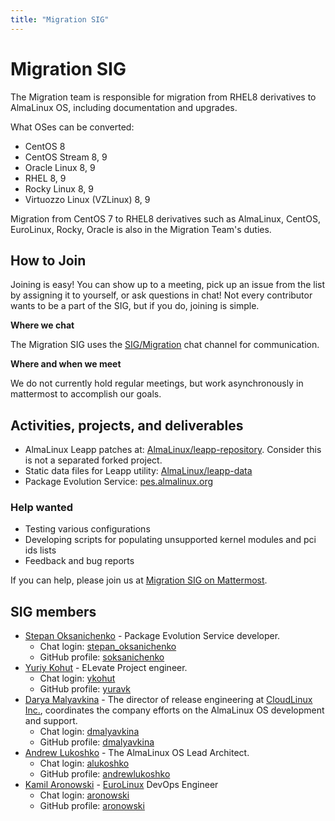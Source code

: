 ```yaml
---
title: "Migration SIG"
---
```


# Migration SIG

The Migration team is responsible for migration from RHEL8 derivatives to AlmaLinux OS, including documentation and upgrades.

What OSes can be converted:
* CentOS 8
* CentOS Stream 8, 9
* Oracle Linux 8, 9
* RHEL 8, 9
* Rocky Linux 8, 9
* Virtuozzo Linux (VZLinux) 8, 9

Migration from CentOS 7 to RHEL8 derivatives such as AlmaLinux, CentOS, EuroLinux, Rocky, Oracle is also in the Migration Team's duties.

## How to Join

Joining is easy! You can show up to a meeting, pick up an issue from the list by assigning it to yourself, or ask questions in chat! Not every contributor wants to be a part of the SIG, but if you do, joining is simple. 

**Where we chat**

The Migration SIG uses the [SIG/Migration](https://chat.almalinux.org/almalinux/channels/migration) chat channel for communication.

**Where and when we meet**

We do not currently hold regular meetings, but work asynchronously in mattermost to accomplish our goals.

## Activities, projects, and deliverables

* AlmaLinux Leapp patches at: [AlmaLinux/leapp-repository](https://github.com/AlmaLinux/leapp-repository/tree/almalinux). Consider this is not a separated forked project.
* Static data files for Leapp utility: [AlmaLinux/leapp-data](https://github.com/AlmaLinux/leapp-data)
* Package Evolution Service: [pes.almalinux.org](https://pes.almalinux.org)

### Help wanted

* Testing various configurations
* Developing scripts for populating unsupported kernel modules and pci ids lists
* Feedback and bug reports

If you can help, please join us at [Migration SIG on Mattermost](https://chat.almalinux.org/almalinux/channels/migration).

## SIG members

* [Stepan Oksanichenko](mailto:soksanichenko@cloudlinux.com) - Package Evolution Service developer.
   * Chat login: [stepan_oksanichenko](https://chat.almalinux.org/almalinux/messages/@stepan_oksanichenko)
   * GitHub profile: [soksanichenko](https://github.com/soksanichenko)
* [Yuriy Kohut](mailto:ykohut@almalinux.org) - ELevate Project engineer.
  * Chat login: [ykohut](https://chat.almalinux.org/almalinux/messages/@ykohut)
  * GitHub profile: [yuravk](https://github.com/yuravk)
* [Darya Malyavkina](mailto:dmalyavkina@almalinux.org) - The director of release engineering at [CloudLinux Inc.](https://cloudlinux.com/), coordinates the company efforts on the AlmaLinux OS development and support.
  * Chat login: [dmalyavkina](https://chat.almalinux.org/almalinux/messages/@dmalyavkina)
  * GitHub profile: [dmalyavkina](https://github.com/dmalyavkina)
* [Andrew Lukoshko](mailto:alukoshko@almalinux.org) - The AlmaLinux OS Lead Architect.
  * Chat login: [alukoshko](https://chat.almalinux.org/almalinux/messages/@alukoshko)
  * GitHub profile: [andrewlukoshko](https://github.com/andrewlukoshko)
* [Kamil Aronowski](mailto:ka@euro-linux.com) - [EuroLinux](https://euro-linux.com) DevOps Engineer
  * Chat login: [aronowski](https://chat.almalinux.org/almalinux/messages/@aronowski)
  * GitHub profile: [aronowski](https://github.com/aronowski)
